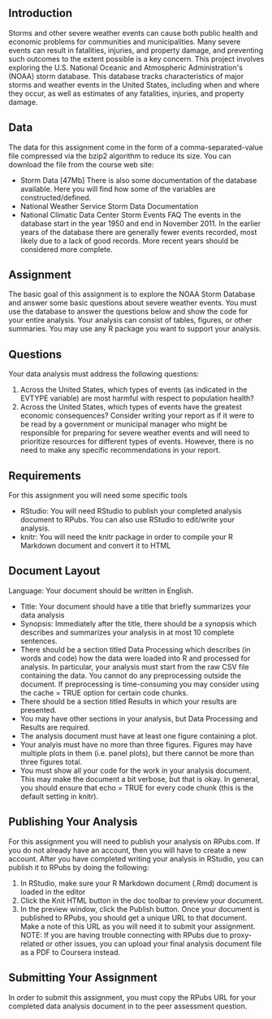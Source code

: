 ## Introduction
Storms and other severe weather events can cause both public health and economic problems for communities and municipalities. Many severe events can result in fatalities, injuries, and property damage, and preventing such outcomes to the extent possible is a key concern.
This project involves exploring the U.S. National Oceanic and Atmospheric Administration's (NOAA) storm database. This database tracks characteristics of major storms and weather events in the United States, including when and where they occur, as well as estimates of any fatalities, injuries, and property damage.

## Data
The data for this assignment come in the form of a comma-separated-value file compressed via the bzip2 algorithm to reduce its size. You can download the file from the course web site:
  - Storm Data [47Mb]
There is also some documentation of the database available. Here you will find how some of the variables are constructed/defined.
  - National Weather Service Storm Data Documentation
  - National Climatic Data Center Storm Events FAQ
The events in the database start in the year 1950 and end in November 2011. In the earlier years of the database there are generally fewer events recorded, most likely due to a lack of good records. More recent years should be considered more complete.

## Assignment
The basic goal of this assignment is to explore the NOAA Storm Database and answer some basic questions about severe weather events. You must use the database to answer the questions below and show the code for your entire analysis. Your analysis can consist of tables, figures, or other summaries. You may use any R package you want to support your analysis.

## Questions
Your data analysis must address the following questions:
  1. Across the United States, which types of events (as indicated in the EVTYPE variable) are most harmful with respect to population health?
  2. Across the United States, which types of events have the greatest economic consequences?
Consider writing your report as if it were to be read by a government or municipal manager who might be responsible for preparing for severe weather events and will need to prioritize resources for different types of events. However, there is no need to make any specific recommendations in your report.

## Requirements
For this assignment you will need some specific tools
  - RStudio: You will need RStudio to publish your completed analysis document to RPubs. You can also use RStudio to edit/write your analysis.
  - knitr: You will need the knitr package in order to compile your R Markdown document and convert it to HTML

## Document Layout
Language: Your document should be written in English.
  - Title: Your document should have a title that briefly summarizes your data analysis
  - Synopsis: Immediately after the title, there should be a synopsis which describes and summarizes your analysis in at most 10 complete sentences.
  - There should be a section titled Data Processing which describes (in words and code) how the data were loaded into R and processed for analysis. In particular, your analysis must start from the raw CSV file containing the data. You cannot do any preprocessing outside the document. If preprocessing is time-consuming you may consider using the cache = TRUE option for certain code chunks.
  - There should be a section titled Results in which your results are presented.
  - You may have other sections in your analysis, but Data Processing and Results are required.
  - The analysis document must have at least one figure containing a plot.
  - Your analyis must have no more than three figures. Figures may have multiple plots in them (i.e. panel plots), but there cannot be more than three figures total.
  - You must show all your code for the work in your analysis document. This may make the document a bit verbose, but that is okay. In general, you should ensure that echo = TRUE for every code chunk (this is the default setting in knitr).

## Publishing Your Analysis
For this assignment you will need to publish your analysis on RPubs.com. If you do not already have an account, then you will have to create a new account. After you have completed writing your analysis in RStudio, you can publish it to RPubs by doing the following:
  1. In RStudio, make sure your R Markdown document (.Rmd) document is loaded in the editor
  2. Click the Knit HTML button in the doc toolbar to preview your document.
  3. In the preview window, click the Publish button.
Once your document is published to RPubs, you should get a unique URL to that document. Make a note of this URL as you will need it to submit your assignment.
NOTE: If you are having trouble connecting with RPubs due to proxy-related or other issues, you can upload your final analysis document file as a PDF to Coursera instead.

## Submitting Your Assignment
In order to submit this assignment, you must copy the RPubs URL for your completed data analysis document in to the peer assessment question.
